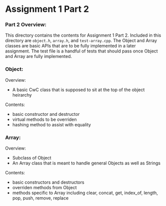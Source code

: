 # Assignment 1 Part 2

### Part 2 Overview:
This directory contains the contents for Assignment 1 Part 2. Included in this directory are `object.h`, `array.h`, and `test-array.cpp`. The Object and Array classes are basic APIs that are to be fully implemented in a later assignment. The test file is a handful of tests that should pass once Object and Array are fully implemented.

### Object:
Overview:
- A basic CwC class that is supposed to sit at the top of the object heirarchy

Contents:
- basic constructor and destructor
- virtual methods to be overriden
- hashing method to assist with equality

### Array:
Overview:
- Subclass of Object
- An Array class that is meant to handle general Objects as well as Strings

Contents:
- basic constructors and destructors
- overriden methods from Object
- methods specific to Array including clear, concat, get, index_of, length, pop, push, remove, replace